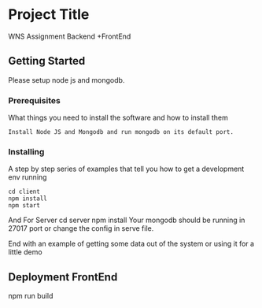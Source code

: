 # Project Title

WNS Assignment Backend +FrontEnd

## Getting Started

Please setup node js and mongodb. 

### Prerequisites

What things you need to install the software and how to install them

```
Install Node JS and Mongodb and run mongodb on its default port.
```

### Installing

A step by step series of examples that tell you how to get a development env running


```
cd client
npm install
npm start
```

And For Server
cd server
npm install 
Your mongodb should be running in 27017 port or change the config in serve file.



End with an example of getting some data out of the system or using it for a little demo


## Deployment FrontEnd

npm run build 